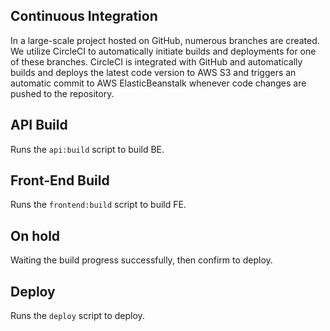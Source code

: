 ## Continuous Integration

In a large-scale project hosted on GitHub, numerous branches are created. We utilize CircleCI to automatically initiate builds and deployments for one of these branches. CircleCI is integrated with GitHub and automatically builds and deploys the latest code version to AWS S3 and triggers an automatic commit to AWS ElasticBeanstalk whenever code changes are pushed to the repository.


## API Build
Runs the `api:build` script to build BE.
## Front-End Build
Runs the `frontend:build` script to build FE.
## On hold
Waiting the build progress successfully, then confirm to deploy.
## Deploy
Runs the `deploy` script to deploy.
